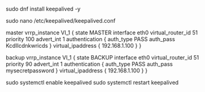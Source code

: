 sudo dnf install keepalived -y

sudo nano /etc/keepalived/keepalived.conf

master
vrrp_instance VI_1 {
    state MASTER
    interface eth0
    virtual_router_id 51
    priority 100
    advert_int 1
    authentication {
        auth_type PASS
        auth_pass KcdIIcdnkwricds
    }
    virtual_ipaddress {
        192.168.1.100
    }
}

backup
vrrp_instance VI_1 {
    state BACKUP
    interface eth0
    virtual_router_id 51
    priority 90
    advert_int 1
    authentication {
        auth_type PASS
        auth_pass mysecretpassword
    }
    virtual_ipaddress {
        192.168.1.100
    }
}

sudo systemctl enable keepalived
sudo systemctl restart keepalived
